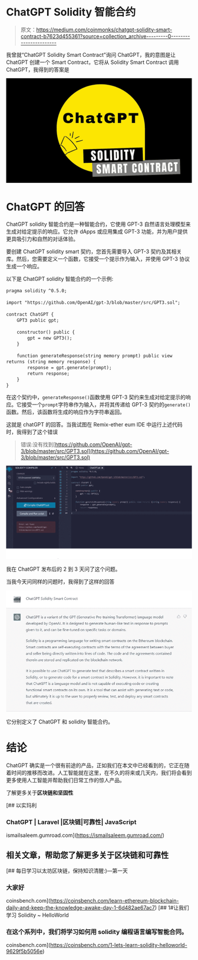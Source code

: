 # ChatGPT Solidity 智能合约

> 原文：<https://medium.com/coinmonks/chatgpt-solidity-smart-contract-b7623d455361?source=collection_archive---------0----------------------->

我曾就“ChatGPT Solidity Smart Contract”询问 ChatGPT，我的意图是让 ChatGPT 创建一个 Smart Contract，它将从 Solidity Smart Contract 调用 ChatGPT，我得到的答案是

![](img/9c57d63d90b323ec3585ceee23aa80b5.png)

# ChatGPT 的回答

ChatGPT solidity 智能合约是一种智能合约，它使用 GPT-3 自然语言处理模型来生成对给定提示的响应。它允许 dApps 或应用集成 GPT-3 功能，并为用户提供更具吸引力和自然的对话体验。

要创建 ChatGPT solidity smart 契约，您首先需要导入 GPT-3 契约及其相关库。然后，您需要定义一个函数，它接受一个提示作为输入，并使用 GPT-3 协议生成一个响应。

以下是 ChatGPT solidity 智能合约的一个示例:

```
pragma solidity ^0.5.0;

import "https://github.com/OpenAI/gpt-3/blob/master/src/GPT3.sol";

contract ChatGPT {
    GPT3 public gpt;

    constructor() public {
        gpt = new GPT3();
    }

    function generateResponse(string memory prompt) public view returns (string memory response) {
        response = gpt.generate(prompt);
        return response;
    }
}
```

在这个契约中，`generateResponse()`函数使用 GPT-3 契约来生成对给定提示的响应。它接受一个`prompt`字符串作为输入，并将其传递给 GPT-3 契约的`generate()`函数。然后，该函数将生成的响应作为字符串返回。

这就是 chatGPT 的回答。当我试图在 Remix-ether eum IDE 中运行上述代码时，我得到了这个错误

> 错误:没有找到[https://github.com/OpenAI/gpt-3/blob/master/src/GPT3.sol](https://github.com/OpenAI/gpt-3/blob/master/src/GPT3.sol)

![](img/a3260936921314cf6e127199854c52d2.png)

我在 ChatGPT 发布后的 2 到 3 天问了这个问题。

当我今天问同样的问题时，我得到了这样的回答

![](img/86f41f3f58dc999aba66966c336f386f.png)

它分别定义了 ChatGPT 和 solidity 智能合约。

# 结论

ChatGPT 确实是一个很有前途的产品，正如我们在本文中已经看到的，它正在随着时间的推移而改进。人工智能就在这里，在不久的将来或几天内，我们将会看到更多使用人工智能并帮助我们日常工作的惊人产品。

了解更多关于**区块链和坚固性**

[](https://ismailsaleem.gumroad.com/) [## 以实玛利

### ChatGPT | Laravel |区块链|可靠性| JavaScript

ismailsaleem.gumroad.com](https://ismailsaleem.gumroad.com/) 

## 相关文章，帮助您了解更多关于区块链和可靠性

[](https://coinsbench.com/learn-ethereum-blockchain-daily-and-keep-the-knowledge-awake-day-1-6d482ae67ac7) [## 每日学习以太坊区块链，保持知识清醒:)—第一天

### 大家好

coinsbench.com](https://coinsbench.com/learn-ethereum-blockchain-daily-and-keep-the-knowledge-awake-day-1-6d482ae67ac7) [](https://coinsbench.com/1-lets-learn-solidity-helloworld-9629f5b5056e) [## 1#让我们学习 Solidity ~ HelloWorld

### 在这个系列中，我们将学习如何用 solidity 编程语言编写智能合同。

coinsbench.com](https://coinsbench.com/1-lets-learn-solidity-helloworld-9629f5b5056e)
